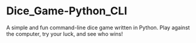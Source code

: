 # Dice_Game-Python_CLI
A simple and fun command-line dice game written in Python. Play against the computer, try your luck, and see who wins!
